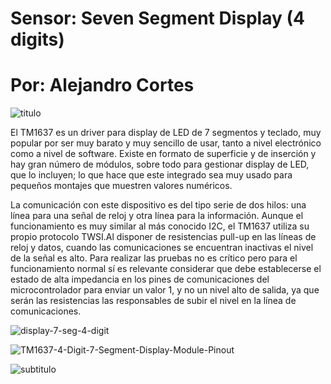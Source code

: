 # Sensor:           Seven Segment Display (4 digits)
# Por: Alejandro Cortes 

![titulo](https://user-images.githubusercontent.com/79546666/191896415-3305c4b0-6f15-4144-84de-de048f99c4d9.png)

El TM1637 es un driver para display de LED de 7 segmentos y teclado, muy popular por ser muy barato y muy sencillo de usar, tanto a nivel electrónico como a nivel de software. Existe en formato de superficie y de inserción y hay gran número de módulos, sobre todo para gestionar display de LED, que lo incluyen; lo que hace que este integrado sea muy usado para pequeños montajes que muestren valores numéricos.

La comunicación con este dispositivo es del tipo serie de dos hilos: una línea para una señal de reloj y otra línea para la información. Aunque el funcionamiento es muy similar al más conocido I2C, el TM1637 utiliza su propio protocolo TWSI.Al disponer de resistencias pull-up en las líneas de reloj y datos, cuando las comunicaciones se encuentran inactivas el nivel de la señal es alto. Para realizar las pruebas no es crítico pero para el funcionamiento normal sí es relevante considerar que debe establecerse el estado de alta impedancia en los pines de comunicaciones del microcontrolador para enviar un valor 1, y no un nivel alto de salida, ya que serán las resistencias las responsables de subir el nivel en la línea de comunicaciones.

![display-7-seg-4-digit](https://user-images.githubusercontent.com/79546666/191896809-ac984ef9-e171-4dac-aaf2-81f790fcf301.jpg)

![TM1637-4-Digit-7-Segment-Display-Module-Pinout](https://user-images.githubusercontent.com/79546666/191896882-9b70b962-07fd-445c-82c0-90b9729c0af6.png)

![subtitulo](https://user-images.githubusercontent.com/79546666/191897090-7d1fe77f-f037-4e15-92c7-ffdfc6d50c6d.png)


